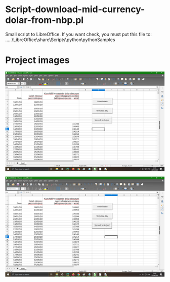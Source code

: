 # Script-download-mid-currency-dolar-from-nbp.pl
Small script to LibreOffice. If you want check, you must put this file to:  .....\LibreOffice\share\Scripts\python\pythonSamples

# Project images

![](images/1.png)

![](images/2.png)
